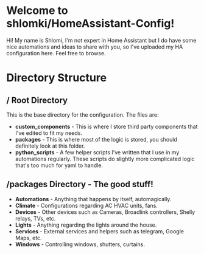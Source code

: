 # Welcome to shlomki/HomeAssistant-Config!

Hi! My name is Shlomi, I'm not expert in Home Assistant but I do have some nice automations and ideas to share with you, so I've uploaded my HA configuration here.
Feel free to browse.


# Directory Structure

## / Root Directory

This is the base directory for the configuration. The files are:

 - **custom_components** - This is where I store third party components that I've edited to fit my needs.
 - **packages** - This is where most of the logic is stored, you should definitely look at this folder.
 - **python_scripts** - A few helper scripts I've written that I use in my automations regularly. These scripts do slightly more complicated logic that's too much for yaml to handle.

## /packages Directory - The good stuff!

 - **Automations** - Anything that happens by itself, automagically.
 - **Climate** - Configurations regarding AC HVAC units, fans.
 - **Devices** - Other devices such as Cameras, Broadlink controllers, Shelly relays, TVs, etc.
 - **Lights** - Anything regarding the lights around the house.
 - **Services** - External services and helpers such as telegram, Google Maps, etc.
 - **Windows** - Controlling windows, shutters, curtains.
